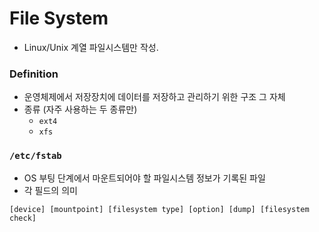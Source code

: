 File System
================
* Linux/Unix 계열 파일시스템만 작성.

### Definition
* 운영체제에서 저장장치에 데이터를 저장하고 관리하기 위한 구조 그 자체
* 종류 (자주 사용하는 두 종류만)
    * `ext4`
    * `xfs`

### `/etc/fstab` 
* OS 부팅 단계에서 마운트되어야 할 파일시스템 정보가 기록된 파일
* 각 필드의 의미
```
[device] [mountpoint] [filesystem type] [option] [dump] [filesystem check] 
```